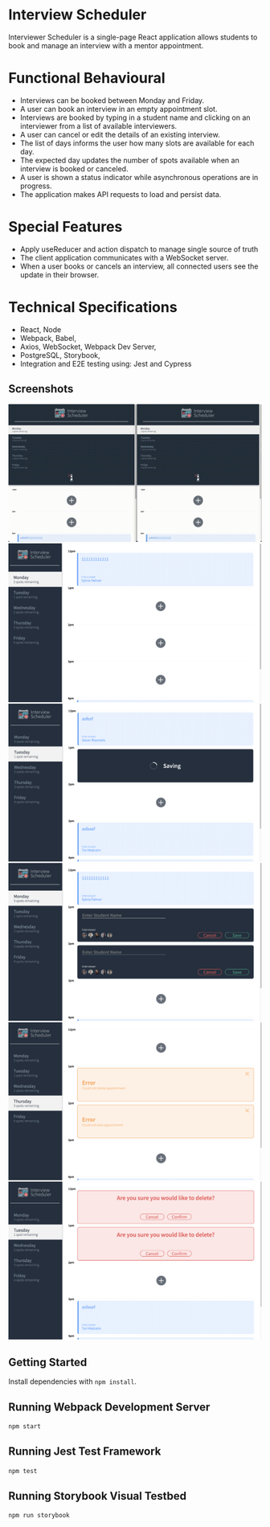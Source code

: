 # Interview Scheduler

Interviewer Scheduler is a single-page React application allows students to book and manage an interview with a mentor appointment.

# Functional Behavioural
- Interviews can be booked between Monday and Friday.
- A user can book an interview in an empty appointment slot.
- Interviews are booked by typing in a student name and clicking on an interviewer from a list of available interviewers.
- A user can cancel or edit the details of an existing interview.
- The list of days informs the user how many slots are available for each day.
- The expected day updates the number of spots available when an interview is booked or canceled.
- A user is shown a status indicator while asynchronous operations are in progress.
- The application makes API requests to load and persist data.

# Special Features
- Apply useReducer and action dispatch to manage single source of truth
- The client application communicates with a WebSocket server.
- When a user books or cancels an interview, all connected users see the update in their browser.

# Technical Specifications 
- React, Node
- Webpack, Babel, 
- Axios, WebSocket, Webpack Dev Server, 
- PostgreSQL, Storybook,
- Integration and E2E testing using: Jest and Cypress

## Screenshots
!["screenshot of WebSockets_demo"](https://github.com/dylangit01/scheduler/blob/master/docs/WebSockets_demo.gif?raw=true)
!["screenshot of appointment_show"](https://github.com/dylangit01/scheduler/blob/master/docs/appointment_show.png?raw=true)
!["screenshot of appointment_saving"](https://github.com/dylangit01/scheduler/blob/master/docs/appointment_saving.png?raw=true)
!["screenshot of appointment_form"](https://github.com/dylangit01/scheduler/blob/master/docs/appointment_form.png?raw=true)
!["screenshot of appointment_error"](https://github.com/dylangit01/scheduler/blob/master/docs/appointment_error.png?raw=true)
!["screenshot of appointment_confirm"](https://github.com/dylangit01/scheduler/blob/master/docs/appointment_confirm.png?raw=true)


## Getting Started

Install dependencies with `npm install`.

## Running Webpack Development Server

```sh
npm start
```

## Running Jest Test Framework

```sh
npm test
```

## Running Storybook Visual Testbed

```sh
npm run storybook
```

